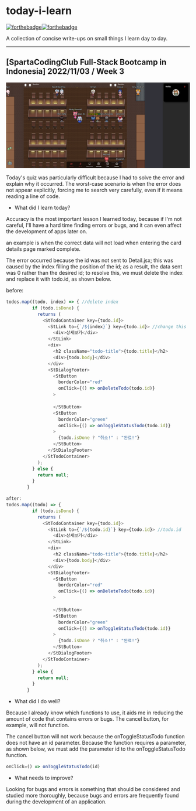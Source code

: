 # today-i-learn

[![forthebadge](https://forthebadge.com/images/badges/built-with-love.svg)](https://wajahatkarim.com)[![forthebadge](https://forthebadge.com/images/badges/makes-people-smile.svg)](https://wajahatkarim.com)

A collection of concise write-ups on small things I learn day to day.

---

## [SpartaCodingClub Full-Stack Bootcamp in Indonesia] 2022/11/03 / Week 3

![image](/images/13.png)

Today's quiz was particularly difficult because I had to solve the error and explain why it occurred. The worst-case scenario is when the error does not appear explicitly, forcing me to search very carefully, even if it means reading a line of code.

- What did I learn today?

Accuracy is the most important lesson I learned today, because if I'm not careful, I'll have a hard time finding errors or bugs, and it can even affect the development of apps later on.

an example is when the correct data will not load when entering the card details page marked complete.

The error occurred because the id was not sent to Detail.jsx; this was caused by the index filling the position of the id; as a result, the data sent was 0 rather than the desired id; to resolve this, we must delete the index and replace it with todo.id, as shown below.

before:

```js
todos.map((todo, index) => { //delete index
          if (todo.isDone) {
            returns (
              <StTodoContainer key={todo.id}>
                <StLink to={`/${index}`} key={todo.id}> //change this
                  <div>상세보기</div>
                </StLink>
                <div>
                  <h2 className="todo-title">{todo.title}</h2>
                  <div>{todo.body}</div>
                </div>
                <StDialogFooter>
                  <StButton
                    borderColor="red"
                    onClick={() => onDeleteTodo(todo.id)}
                  >
                    ️
                  </StButton>
                  <StButton
                    borderColor="green"
                    onClick={() => onToggleStatusTodo(todo.id)}
                  >
                    {todo.isDone ? "취소!" : "완료!"}
                  </StButton>
                </StDialogFooter>
              </StTodoContainer>
            );
          } else {
            return null;
          }
        }
```

```js
after:
todos.map((todo) => {
          if (todo.isDone) {
            returns (
              <StTodoContainer key={todo.id}>
                <StLink to={`/${todo.id}`} key={todo.id}> //todo.id
                  <div>상세보기</div>
                </StLink>
                <div>
                  <h2 className="todo-title">{todo.title}</h2>
                  <div>{todo.body}</div>
                </div>
                <StDialogFooter>
                  <StButton
                    borderColor="red"
                    onClick={() => onDeleteTodo(todo.id)}
                  >
                    ️
                  </StButton>
                  <StButton
                    borderColor="green"
                    onClick={() => onToggleStatusTodo(todo.id)}
                  >
                    {todo.isDone ? "취소!" : "완료!"}
                  </StButton>
                </StDialogFooter>
              </StTodoContainer>
            );
          } else {
            return null;
          }
        }
```

- What did I do well?

Because I already know which functions to use, it aids me in reducing the amount of code that contains errors or bugs. The cancel button, for example, will not function.

The cancel button will not work because the onToggleStatusTodo function does not have an id parameter. Because the function requires a parameter, as shown below, we must add the parameter id to the onToggleStatusTodo function.

```js
onClick=() => onToggleStatusTodo(id)
```

- What needs to improve?

Looking for bugs and errors is something that should be considered and studied more thoroughly, because bugs and errors are frequently found during the development of an application.
